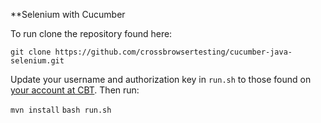 **Selenium with Cucumber

To run clone the repository found here:

```git clone https://github.com/crossbrowsertesting/cucumber-java-selenium.git```

Update your username and authorization key in ```run.sh``` to those found on [your account at CBT](https://app.crossbrowsertesting.com/account). Then run:

```mvn install```
```bash run.sh```
